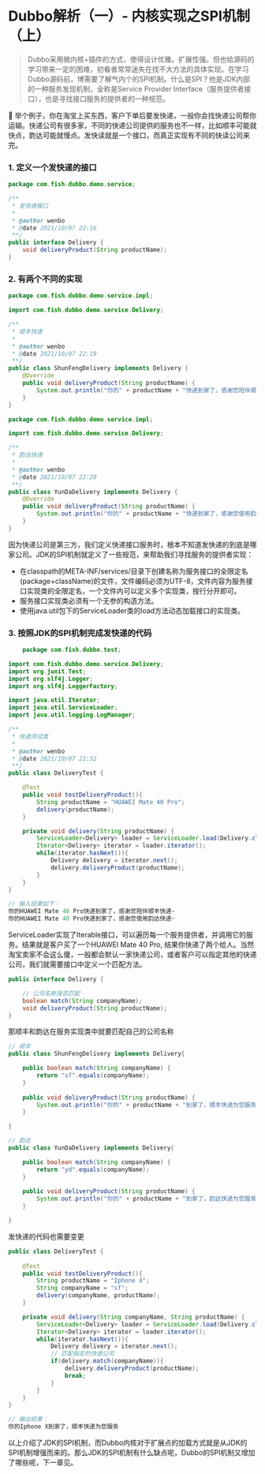 # Dubbo解析（一）- 内核实现之SPI机制（上）

> Dubbo采用微内核+插件的方式，使得设计优雅。扩展性强。但也给源码的学习带来一定的困难，初看者常常迷失在找不大方法的具体实现。在学习Dubbo源码前，博需要了解气内个的SPI机制。什么是SPI？他是JDK内部的一种服务发现机制，全称是Service Provider Interface（服务提供者接口），也是寻找接口服务的提供者的一种规范。

:cactus: 举个例子，你在淘宝上买东西，客户下单后要发快递，一般你会找快递公司帮你运输。快递公司有很多家，不同的快递公司提供的服务也不一样，比如顺丰可能就快点，韵达可能就慢点。发快读就是一个接口，而真正实现有不同的快读公司来完。

### 1. 定义一个发快递的接口

```java
package com.fish.dubbo.demo.service;

/**
 * 发快递接口
 *
 * @author wenbo
 * @date 2021/10/07 22:16
 **/
public interface Delivery {
    void deliveryProduct(String productName);
}
```

### 2. 有两个不同的实现

```java
package com.fish.dubbo.demo.service.impl;

import com.fish.dubbo.demo.service.Delivery;

/**
 * 顺丰快递
 *
 * @author wenbo
 * @date 2021/10/07 22:19
 **/
public class ShunFengDelivery implements Delivery {
    @Override
    public void deliveryProduct(String productName) {
        System.out.println("你的" + productName + "快递到家了，感谢您陪伴顺丰快递~");
    }
}
```

```java
package com.fish.dubbo.demo.service.impl;

import com.fish.dubbo.demo.service.Delivery;

/**
 * 韵达快递
 *
 * @author wenbo
 * @date 2021/10/07 22:20
 **/
public class YunDaDelivery implements Delivery {
    @Override
    public void deliveryProduct(String productName) {
        System.out.println("你的" + productName + "快递到家了，感谢您使用韵达快递~");
    }
}
```

因为快递公司是第三方，我们定义快递接口服务时，根本不知道发快递的到底是哪家公司。JDK的SPI机制就定义了一些规范，来帮助我们寻找服务的提供者实现：

- 在classpath的META-INF/services/目录下创建名称为服务接口的全限定名(package+className)的文件，文件编码必须为UTF-8，文件内容为服务接口实现类的全限定名，一个文件内可以定义多个实现类，按行分开即可。
- 服务接口实现类必须有一个无参的构造方法。
- 使用java.util包下的ServiceLoader类的load方法动态加载接口的实现类。

### 3. 按照JDK的SPI机制完成发快递的代码

```java
	package com.fish.dubbo.test;

import com.fish.dubbo.demo.service.Delivery;
import org.junit.Test;
import org.slf4j.Logger;
import org.slf4j.LoggerFactory;

import java.util.Iterator;
import java.util.ServiceLoader;
import java.util.logging.LogManager;

/**
 * 快递测试类
 *
 * @author wenbo
 * @date 2021/10/07 22:32
 **/
public class DeliveryTest {

    @Test
    public void testDeliveryProduct(){
        String productName = "HUAWEI Mate 40 Pro";
        delivery(productName);
    }

    private void delivery(String productName) {
        ServiceLoader<Delivery> loader = ServiceLoader.load(Delivery.class);
        Iterator<Delivery> iterator = loader.iterator();
        while(iterator.hasNext()){
            Delivery delivery = iterator.next();
            delivery.deliveryProduct(productName);
        }
    }
}

// 输入结果如下：
你的HUAWEI Mate 40 Pro快递到家了，感谢您陪伴顺丰快递~
你的HUAWEI Mate 40 Pro快递到家了，感谢您使用韵达快递~
```

ServiceLoader实现了Iterable接口，可以遍历每一个服务提供者，并调用它的服务。结果就是客户买了一个HUAWEI Mate 40 Pro, 结果你快递了两个给人。当然淘宝卖家不会这么傻，一般都会默认一家快递公司，或者客户可以指定其他的快递公司，我们就需要接口中定义一个匹配方法。

```java
public interface Delivery {

    // 公司名称是否匹配
	boolean match(String companyName);
	void deliveryProduct(String productName);
}
```

那顺丰和韵达在服务实现类中就要匹配自己的公司名称

```java
// 顺丰
public class ShunFengDelivery implements Delivery{

	public boolean match(String companyName) {
		return "sf".equals(companyName);
	}
	
	public void deliveryProduct(String productName) {
		System.out.println("你的" + productName + "到家了，顺丰快递为您服务");
	}

}
```

```java
// 韵达
public class YunDaDelivery implements Delivery{

	public boolean match(String companyName) {
		return "yd".equals(companyName);
	}
	
	public void deliveryProduct(String productName) {
		System.out.println("你的" + productName + "到家了，韵达快递为您服务");
	}

}
```

发快递的代码也需要变更

```java
public class DeliveryTest {
	
	@Test
	public void testDeliveryProduct(){
		String productName = "Iphone X";
		String companyName = "sf";
		delivery(companyName, productName);
	}

	private void delivery(String companyName, String productName) {
		ServiceLoader<Delivery> loader = ServiceLoader.load(Delivery.class);
		Iterator<Delivery> iterator = loader.iterator();
		while(iterator.hasNext()){
			Delivery delivery = iterator.next();
			// 匹配指定的快递公司
			if(delivery.match(companyName)){
				delivery.deliveryProduct(productName);
				break;
			}
		}
	}
}

// 输出结果：
你的Iphone X到家了，顺丰快递为您服务
```

以上介绍了JDK的SPI机制，而Dubbo内核对于扩展点的加载方式就是从JDK的SPI机制增强而来的。那么JDK的SPI机制有什么缺点呢，Dubbo的SPI机制又增加了哪些呢，下一章见。